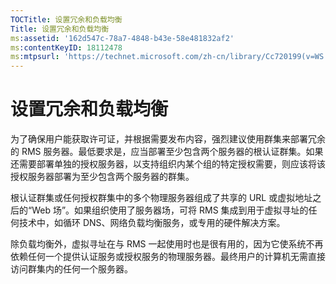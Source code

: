 ```yaml
---
TOCTitle: 设置冗余和负载均衡
Title: 设置冗余和负载均衡
ms:assetid: '162d547c-78a7-4848-b43e-58e481832af2'
ms:contentKeyID: 18112478
ms:mtpsurl: 'https://technet.microsoft.com/zh-cn/library/Cc720199(v=WS.10)'
---
```


设置冗余和负载均衡
==================

为了确保用户能获取许可证，并根据需要发布内容，强烈建议使用群集来部署冗余的 RMS 服务器。最低要求是，应当部署至少包含两个服务器的根认证群集。如果还需要部署单独的授权服务器，以支持组织内某个组的特定授权需要，则应该将该授权服务器部署为至少包含两个服务器的群集。

根认证群集或任何授权群集中的多个物理服务器组成了共享的 URL 或虚拟地址之后的“Web 场”。如果组织使用了服务器场，可将 RMS 集成到用于虚拟寻址的任何技术中，如循环 DNS、网络负载均衡服务，或专用的硬件解决方案。

除负载均衡外，虚拟寻址在与 RMS 一起使用时也是很有用的，因为它使系统不再依赖任何一个提供认证服务或授权服务的物理服务器。最终用户的计算机无需直接访问群集内的任何一个服务器。
